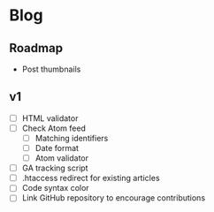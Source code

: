 # Blog

## Roadmap

- Post thumbnails


## v1

- [ ] HTML validator
- [ ] Check Atom feed
    - [ ] Matching identifiers
    - [ ] Date format
    - [ ] Atom validator
- [ ] GA tracking script
- [ ] .htaccess redirect for existing articles
- [ ] Code syntax color
- [ ] Link GitHub repository to encourage contributions
